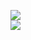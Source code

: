 [![](https://img.shields.io/badge/Made%20With-Github%20Spray-lightgrey.svg?style=for-the-badge&logo=github)](https://github.com/Annihil/github-spray#5628)  
[![](https://i.imgur.com/2DrTn0Z.gif)](https://github.com/Annihil/github-spray)